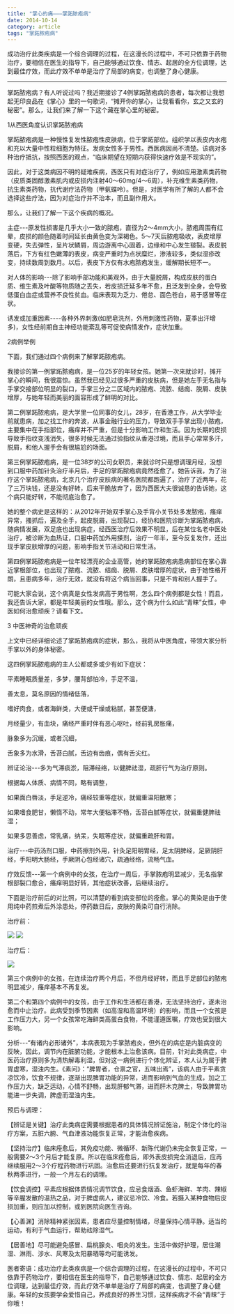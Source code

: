 ```yaml
---
title: "掌心的痛———掌跖脓疱病"
date: 2014-10-14
category: article
tags: "掌跖脓疱病"
---
```


成功治疗此类疾病是一个综合调理的过程，在这漫长的过程中，不可只依靠于药物治疗，要相信在医生的指导下，自己能够通过饮食、情志、起居的全方位调理，达到最佳疗效，而此疗效不单单是治疗了局部的病变，也调整了身心健康。

***

掌跖脓疱病？有人听说过吗？我近期接诊了4例掌跖脓疱病的患者，每次都让我想起无印良品在《掌心》里的一句歌词，“摊开你的掌心，让我看看你，玄之又玄的秘密”。那么，让我们来了解一下这个藏在掌心里的秘密。

1从西医角度认识掌跖脓疱病

掌跖脓疱病是一种慢性复发性脓疱性皮肤病，位于掌跖部位。组织学以表皮内水疱和充以大量中性粒细胞为特征。发病女性多于男性。西医病因尚不清楚。该病对多种治疗抵抗，按照西医的观点，“临床期望在短期内获得快速疗效是不现实的”。

因此，对于这类病因不明的疑难疾病，西医只有对症治疗了，例如应用激素类药物（皮质类固醇激素肌内或皮损内注射40～60mg/4～6周），补充维生素类药物，抗生素类药物，抗代谢疗法药物（甲氨蝶呤）。但是，对医学有所了解的人都不会选择这些疗法，因为对症治疗并不治本，而且副作用大。

那么，让我们了解一下这个疾病的概况。

主症---原发性损害是几乎大小一致的脓疱，直径为2～4mm大小，脓疱周围有红晕，皮损的颜色随着时间延长由黄色变为深褐色。5～7天后脓疱吸收，表皮增厚变硬，失去弹性，呈片状鳞屑，周边游离中心固着，边缘和中心发生皲裂。表皮脱落后，下方有红色嫩薄的表皮，病变严重时为点状糜烂，渗液较多，类似湿疹改变，持续数周到数月。以后，表皮下方仅有水疱脓疱发生，缓解期长短不一。

对人体的影响---除了影响手部功能和美观外，由于大量脱屑，构成皮肤的蛋白质、维生素及叶酸等物质随之丢失，若皮损迁延多年不愈，且泛发到全身，会导致低蛋白血症或营养不良性贫血。临床表现为乏力、倦怠、面色苍白，易于感冒等症状。

诱发或加重因素----各种外界刺激(如肥皂洗剂，外用刺激性药物，夏季出汗增多)，女性经前期自主神经功能紊乱等可促使病情发作，症状加重。

2病例举例

下面，我们通过四个病例来了解掌跖脓疱病。

我接诊的第一例掌跖脓疱病，是一位25岁的年轻女孩。她第一次来就诊时，摊开掌心的瞬间，我很震惊。虽然我已经见过很多严重的皮肤病，但是她左手无名指与手掌交接部位明显的裂口，手掌三分之二区域内的脓疱、流脓、结痂、脱屑、皮肤增厚，与她年轻而美丽的面容形成了鲜明的对比。

第二例掌跖脓疱病，是大学里一位同事的女儿，28岁，在香港工作，从大学毕业前就患病，加之找工作的奔波，从事金融行业的压力，导致双手手掌出现小脓疱，主要集中在手指部位，瘙痒并不严重，但是十分影响工作和生活。因为长期的皮损导致手指纹变浅消失，很多时候无法通过验指纹从香港过境，而且手心常常多汗，脱屑，和他人握手会有很尴尬的场面。

第三例掌跖脓疱病，是一位38岁的公司女职员，来就诊时只是想调理月经，没想到口服中药加针灸治疗半月后，手足的掌跖脓疱病竟然痊愈了。她告诉我，为了治疗这个掌跖脓疱病，北京几个治疗皮肤病的著名医院都跑遍了，治疗了近两年，花了三万块钱，还是没有好转，后来干脆放弃了，因为西医大夫很诚恳的告诉她，这个病只能好转，不能彻底治愈了。

她的整个病史是这样的：从2012年开始双手掌心及手背小关节处多发脓疱，瘙痒异常，搔抓后，遍及全手，起皮脱屑，出现裂口，经协和医院诊断为掌跖脓疱病，随病情发展，双足底也出现病症，经西医治疗后效果不明显，后在某位名老中医处治疗，被诊断为血热证，口服中药加外用搽剂，治疗一年半，至今反复发作，还出现手掌皮肤增厚的问题，影响手指关节活动和日常生活。

第四例掌跖脓疱病是一位年轻漂亮的企业高管，她的掌跖脓疱病患病部位在掌心靠近掌根部位，也出现了脓疱、流脓、结痂、脱屑、皮肤增厚的症状，由于她性格开朗，且患病多年，治疗无效，就没有将这个病当回事，只是不肯和别人握手了。

可能大家会说，这个病真是女性发病高于男性啊，怎么四个病例都是女性！而且，我还告诉大家，都是年轻美丽的女性哦。那么，这个病为什么如此“青睐”女性，中医如何治愈顽疾？请看下文。

3 中医神奇的治愈顽疾

上文中已经详细论述了掌跖脓疱病的症状，那么，我将从中医角度，带领大家分析手掌以外的身体秘密。

这四例掌跖脓疱病的主人公都或多或少有如下症状：

平素睡眠质量差，多梦，腰背部怕冷，手足不温，

善太息，莫名原因的情绪低落，

嗜好肉食，或者海鲜类，大便或干燥或粘腻，甚至便溏，

月经量少，有血块，痛经严重时伴有恶心呕吐，经前乳房胀痛，

脉象多为沉缓，或者沉细，

舌象多为水滑，舌苔白腻，舌边有齿痕，偶有舌尖红。

辨证论治---多为气滞痰淤，阻滞经络，以健脾祛湿，疏肝行气为治疗原则。

根据每人体质、病情不同，略有调整，

如果面白唇淡，手足逆冷，痛经较重等症状，就偏重温阳散寒；

如果嗜食肥甘，懒惰不动，常年大便粘滞不畅，舌苔白腻等症状，就偏重健脾祛湿；

如果多思善虑，常乳痛，纳呆，失眠等症状，就偏重疏肝和胃。

治疗---中药汤剂口服，中药擦剂外用，针灸足阳明胃经，足太阴脾经，足厥阴肝经，手阳明大肠经，手厥阴心包经诸穴，疏通经络，流畅气血。

疗效反馈---第一个病例中的女孩，在治疗一周后，手掌脓疱明显减少，无名指掌根部裂口愈合，瘙痒明显好转，其他症状改善，后继续治疗。

下面是治疗前后的对比照，可以清楚的看到病变部位的痊愈。掌心的黄染是由于使用纯中药煎煮后外涂患处，停药数日后，皮肤的黄染可自行消除。

治疗前：

![](/media/2014/10/14-01.jpg)
![](/media/2014/10/14-02.jpg)

治疗后：

![](/media/2014/10/14-03.jpg)

第三个病例中的女孩，在连续治疗两个月后，不但月经好转，而且手足部位的脓疱明显减少，瘙痒基本不再复发。

第二个和第四个病例中的女孩，由于工作和生活都在香港，无法坚持治疗，遂未治愈而中止治疗。此病受到季节因素（如高湿和高温环境）的影响，而且一个女孩是工作压力大，另一个女孩常吃海鲜类高蛋白食物，不能谨遵医嘱，疗效也受到很大影响。

分析---“有诸内必形诸外”，本病表现为手掌脓疱炎，但外在的病症是内脏病变的反映，因此，调节内在脏腑功能，才能根本上治愈该病。目前，针对此类病症，中医药治疗原则多为清热解毒利湿，但对这一病例进行个体化辨证，本人认为属于脾胃虚寒，湿浊内生。《素问》：“脾胃者，仓禀之官，五味出焉”，该病人由于平素贪凉饮冷，饮食不规律，逐渐出现脾胃功能的异常，进而影响到气血的生成，加之工作压力大，缺乏运动，心情不舒畅，出现肝郁气滞，进而肝木克脾土，导致脾胃功能进一步失调，脾虚而湿浊内生。

预后与调理：

【辨证是关键】治疗此类病症需要根据患者的具体情况辨证施治，制定个体化的治疗方案，五脏六腑、气血津液功能恢复正常，才能治愈疾病。

【坚持治疗】临床痊愈后，其免疫功能、微循环、新陈代谢仍未完全恢复正常，一般需要2～3个月后才能复原。所以在临床痊愈后，即外表皮损完全消退后，应再继续服用2～3个疗程药物进行巩固。治愈后还要进行抗复发治疗，就是每年的春秋两季进行，一般一个月左右的调理。

【饮食调控】平素应根据体质情况调节饮食，应忌食烟酒、鱼虾海鲜、羊肉、辣椒等辛腥发散的温热之品，对于脾虚病人，建议忌冷饮、冷食。若摄入某种食物后皮损加重，则应加以控制，或到医院向医生咨询。

【心善渊】消除精神紧张因素，患者应尽量控制情绪，尽量保持心情平静。适当的运动，有利于气血运行，帮助祛除湿气。

【居善地】尽可能避免感冒、扁桃腺炎、咽炎的发生。生活中做好护理，居住潮湿、淋雨、涉水、风寒及太阳暴晒等均可能诱发。

医者寄语：成功治疗此类疾病是一个综合调理的过程，在这漫长的过程中，不可只依靠于药物治疗，要相信在医生的指导下，自己能够通过饮食、情志、起居的全方位调理，达到最佳疗效，而此疗效不单单是治疗了局部的病变，也调整了身心健康。年轻的女孩要学会爱惜自己，养成良好的养生习惯，这样疾病才不会“青睐”于你哦！
